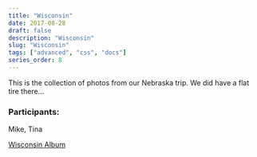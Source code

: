 ```yaml
---
title: "Wisconsin"
date: 2017-08-28
draft: false
description: "Wisconsin"
slug: "Wisconsin"
tags: ["advanced", "css", "docs"]
series_order: 8
---
```


This is the collection of photos from our Nebraska trip. We did have a flat tire there...

### Participants:
Mike, Tina

[Wisconsin Album](https://photos.app.goo.gl/Bijrvkf1X3ucBeSo1)
